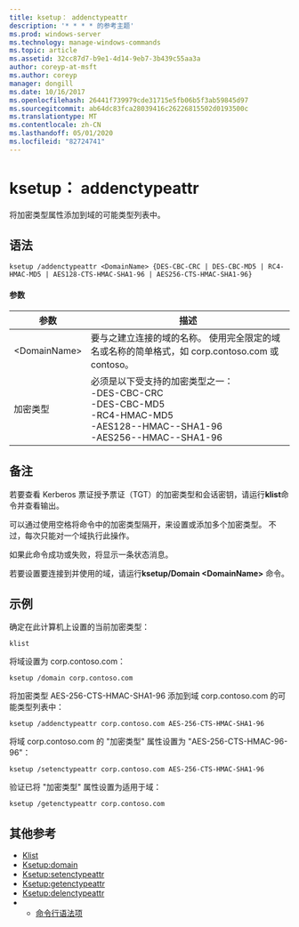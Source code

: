 ```yaml
---
title: ksetup： addenctypeattr
description: '* * * * 的参考主题'
ms.prod: windows-server
ms.technology: manage-windows-commands
ms.topic: article
ms.assetid: 32cc87d7-b9e1-4d14-9eb7-3b439c55aa3a
author: coreyp-at-msft
ms.author: coreyp
manager: dongill
ms.date: 10/16/2017
ms.openlocfilehash: 26441f739979cde31715e5fb06b5f3ab59845d97
ms.sourcegitcommit: ab64dc83fca28039416c26226815502d0193500c
ms.translationtype: MT
ms.contentlocale: zh-CN
ms.lasthandoff: 05/01/2020
ms.locfileid: "82724741"
---
```

# <a name="ksetupaddenctypeattr"></a>ksetup： addenctypeattr



将加密类型属性添加到域的可能类型列表中。

## <a name="syntax"></a>语法

```
ksetup /addenctypeattr <DomainName> {DES-CBC-CRC | DES-CBC-MD5 | RC4-HMAC-MD5 | AES128-CTS-HMAC-SHA1-96 | AES256-CTS-HMAC-SHA1-96}
```

#### <a name="parameters"></a>参数

|参数|描述|
|---------|-----------|
|\<DomainName>|要与之建立连接的域的名称。 使用完全限定的域名或名称的简单格式，如 corp.contoso.com 或 contoso。|
|加密类型|必须是以下受支持的加密类型之一：</br>-DES-CBC-CRC</br>-DES-CBC-MD5</br>-RC4-HMAC-MD5</br>-AES128--HMAC--SHA1-96</br>-AES256--HMAC--SHA1-96|

## <a name="remarks"></a>备注

若要查看 Kerberos 票证授予票证（TGT）的加密类型和会话密钥，请运行**klist**命令并查看输出。

可以通过使用空格将命令中的加密类型隔开，来设置或添加多个加密类型。 不过，每次只能对一个域执行此操作。

如果此命令成功或失败，将显示一条状态消息。

若要设置要连接到并使用的域，请运行**ksetup/Domain \<DomainName>** 命令。

## <a name="examples"></a>示例

确定在此计算机上设置的当前加密类型：
```
klist
```
将域设置为 corp.contoso.com：
```
ksetup /domain corp.contoso.com
```
将加密类型 AES-256-CTS-HMAC-SHA1-96 添加到域 corp.contoso.com 的可能类型列表中：
```
ksetup /addenctypeattr corp.contoso.com AES-256-CTS-HMAC-SHA1-96
```
将域 corp.contoso.com 的 "加密类型" 属性设置为 "AES-256-CTS-HMAC-96-96"：
```
ksetup /setenctypeattr corp.contoso.com AES-256-CTS-HMAC-SHA1-96
```
验证已将 "加密类型" 属性设置为适用于域：
```
ksetup /getenctypeattr corp.contoso.com
```

## <a name="additional-references"></a>其他参考

-   [Klist](klist.md)
-   [Ksetup:domain](ksetup-domain.md)
-   [Ksetup:setenctypeattr](ksetup-setenctypeattr.md)
-   [Ksetup:getenctypeattr](ksetup-getenctypeattr.md)
-   [Ksetup:delenctypeattr](ksetup-delenctypeattr.md)
-   - [命令行语法项](command-line-syntax-key.md)